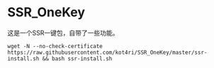 # SSR_OneKey
这是一个SSR一键包，自带了一些功能。

`wget -N --no-check-certificate https://raw.githubusercontent.com/kot4ri/SSR_OneKey/master/ssr-install.sh && bash ssr-install.sh`
